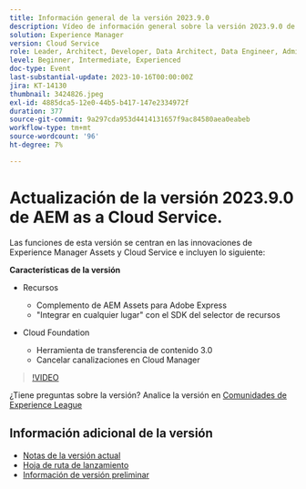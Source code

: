 ```yaml
---
title: Información general de la versión 2023.9.0
description: Vídeo de información general sobre la versión 2023.9.0 de Adobe Experience Manager as a Cloud Service
solution: Experience Manager
version: Cloud Service
role: Leader, Architect, Developer, Data Architect, Data Engineer, Admin, User
level: Beginner, Intermediate, Experienced
doc-type: Event
last-substantial-update: 2023-10-16T00:00:00Z
jira: KT-14130
thumbnail: 3424826.jpeg
exl-id: 4885dca5-12e0-44b5-b417-147e2334972f
duration: 377
source-git-commit: 9a297cda953d4414131657f9ac84580aea0eabeb
workflow-type: tm+mt
source-wordcount: '96'
ht-degree: 7%

---
```


# Actualización de la versión 2023.9.0 de AEM as a Cloud Service.

Las funciones de esta versión se centran en las innovaciones de Experience Manager Assets y Cloud Service e incluyen lo siguiente:

**Características de la versión**

* Recursos
   * Complemento de AEM Assets para Adobe Express
   * &quot;Integrar en cualquier lugar&quot; con el SDK del selector de recursos

* Cloud Foundation
   * Herramienta de transferencia de contenido 3.0
   * Cancelar canalizaciones en Cloud Manager

>[!VIDEO](https://video.tv.adobe.com/v/3424826/?learn=on)

¿Tiene preguntas sobre la versión?  Analice la versión en [Comunidades de Experience League](https://adobe.ly/3rMScIU)

## Información adicional de la versión

* [Notas de la versión actual](https://experienceleague.adobe.com/docs/experience-manager-cloud-service/content/release-notes/home.html?lang=es)
* [Hoja de ruta de lanzamiento](https://experienceleague.adobe.com/docs/experience-manager-release-information/aem-release-updates/update-releases-roadmap.html?lang=es)
* [Información de versión preliminar](https://experienceleague.adobe.com/docs/experience-manager-cloud-service/content/release-notes/prerelease.html)
